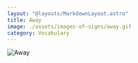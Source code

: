 ```yaml
---
layout: "@layouts/MarkdownLayout.astro"
title: Away
image: ./assets/images-of-signs/away.gif
category: Vocabulary
---
```


![Away](@signs/away.gif)
